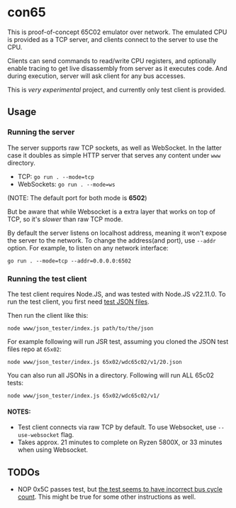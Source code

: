 # con65

This is proof-of-concept 65C02 emulator over network. The emulated CPU is provided as a TCP server, and clients connect to the server to use the CPU.

Clients can send commands to read/write CPU registers, and optionally enable tracing to get live disassembly from server as it executes code. And during execution, server will ask client for any bus accesses.

This is _very experimental_ project, and currently only test client is provided.

## Usage

### Running the server

The server supports raw TCP sockets, as well as WebSocket. In the latter case it doubles as simple HTTP server that serves any content under `www` directory.

- TCP: `go run . --mode=tcp`
- WebSockets: `go run . --mode=ws`

(NOTE: The default port for both mode is **6502**)

But be aware that while Websocket is a extra layer that works on top of TCP, so it's _slower_ than raw TCP mode.

By default the server listens on localhost address, meaning it won't expose the server to the network. To change the address(and port), use `--addr` option. For example, to listen on any network interface:

```shell
go run . --mode=tcp --addr=0.0.0.0:6502
```

### Running the test client

The test client requires Node.JS, and was tested with Node.JS v22.11.0.
To run the test client, you first need [test JSON files](https://github.com/SingleStepTests/65x02).

Then run the client like this:

```shell
node www/json_tester/index.js path/to/the/json
```

For example following will run JSR test, assuming you cloned the JSON test files repo at `65x02`:

```shell
node www/json_tester/index.js 65x02/wdc65c02/v1/20.json
```

You can also run all JSONs in a directory. Following will run ALL 65c02 tests:

```shell
node www/json_tester/index.js 65x02/wdc65c02/v1/
```

#### NOTES:

- Test client connects via raw TCP by default. To use Websocket, use `--use-websocket` flag.
- Takes approx. 21 minutes to complete on Ryzen 5800X, or 33 minutes when using Websocket.

## TODOs

- NOP 0x5C passes test, but [the test seems to have incorrect bus cycle count](https://github.com/SingleStepTests/65x02/issues/12). This might be true for some other instructions as well.
